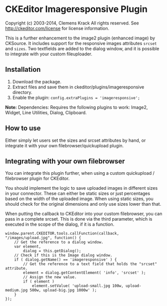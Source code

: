 CKEditor Imageresponsive Plugin
==========

Copyright (c) 2003-2014, Clemens Krack All rights reserved.
See http://ckeditor.com/license for license information.

This is a further enhancement to the image2 plugin (enhanced image) by CKSource.
It includes support for the responsive images attributes `srcset` and `sizes`.
Two textfields are added to the dialog window, and it is possible to integrate with your custom fileuploader.

## Installation

 1. Download the package.
 2. Extract files and save them in ckeditor/plugins/imageresponsive directory.
 3. Enable the plugin:
    `config.extraPlugins = 'imageresponsive';`

**Note:** Dependencies: Requires the following plugins to work: Image2, Widget, Line Utilities, Dialog, Clipboard.

## How to use

Either simply let users set the sizes and srcset attributes by hand, or integrate it with your own filebrowser/quickupload plugin.

## Integrating with your own filebrowser

You can integrate this plugin further, when using a custom quickupload / filebrowser plugin for CKEditor.

You should implement the logic to save uploaded images in different sizes in your connector.
These can either be static sizes or just percentages based on the width of the uploaded image.
When using static sizes, you should check for the original dimensions and only use sizes lower than that.

When putting the callback to CKEditor into your custom filebrowser, you can pass in a complete srcset.
This is done via the third parameter, which is executed in the scope of the dialog, if it is a function.

    window.parent.CKEDITOR.tools.callFunction(callback, "/images/upload.jpg", function() {
        // Get the reference to a dialog window.
        var element,
            dialog = this.getDialog();
        // Check if this is the Image dialog window.
        if ( dialog.getName() == 'imageresponsive' ) {
            // Get the reference to a text field that holds the "srcset" attribute.
            element = dialog.getContentElement( 'info', 'srcset' );
            // Assign the new value.
            if ( element )
                element.setValue( 'upload-small.jpg 100w, upload-medium.jpg 500w, upload-big.jpg 1000w' );
        }
    });
